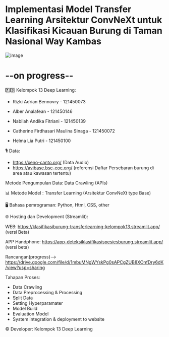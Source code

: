 # Implementasi Model Transfer Learning Arsitektur ConvNeXt untuk Klasifikasi Kicauan Burung di Taman Nasional Way Kambas
![image](https://github.com/user-attachments/assets/a17e5574-cc63-463d-bf67-a6fabc62ae55)


# --on progress--

1️⃣3️⃣ Kelompok 13 Deep Learning:

- Rizki Adrian Bennovry - 121450073 
  
- Alber Analafean - 121450146 
  
- Nabilah Andika Fitriani - 121450139 

- Catherine Firdhasari Maulina Sinaga - 121450072
  
- Helma Lia Putri - 121450100


🎙 Data: 
- https://xeno-canto.org/ (Data Audio)
- https://avibase.bsc-eoc.org/ (referensi Daftar Persebaran burung di area atau kawasan tertentu)

Metode Pengumpulan Data: Data Crawling (APIs)

📊 Metode Model : Transfer Learning (Arsitektur ConvNeXt type Base)

🖥 Bahasa pemrograman: Python, Html, CSS, other

🌐 Hosting dan Development (Streamlit): 

WEB: https://klasifikasiburung-transferlearning-kelompok13.streamlit.app/ (versi Beta)

APP Handphone: https://app-deteksiklasifikasispesiesburung.streamlit.app/ (versi beta)

  Rancangan(progress)--> https://drive.google.com/file/d/1mbuMNgWYskPg0sAPCgZUB8XOnfDry6dK/view?usp=sharing


Tahapan Proses:
- Data Crawling
- Data Preprocessing & Processing
- Split Data
- Setting Hyperparamater
- Model Build
- Evaluation Model
- System integration & deployment to website
  

© Developer: Kelompok 13 Deep Learning
